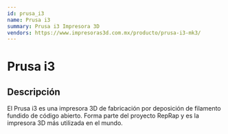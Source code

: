 ```yaml
---
id: prusa_i3
name: Prusa i3
summary: Prusa i3 Impresora 3D
vendors: https://www.impresoras3d.com.mx/producto/prusa-i3-mk3/
---
```


# Prusa i3

## Descripción
El Prusa i3 es una impresora 3D de fabricación por deposición de filamento fundido de código abierto. Forma parte del proyecto RepRap y es la impresora 3D más utilizada en el mundo.
